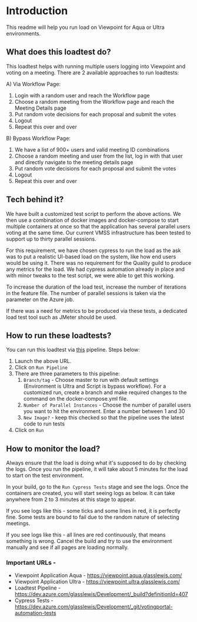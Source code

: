 # Introduction

This readme will help you run load on Viewpoint for Aqua or Ultra environments.

## What does this loadtest do?
This loadtest helps with running multiple users logging into Viewpoint and voting on a meeting. There are 2 available approaches to run loadtests:

A) Via Workflow Page:

1. Login with a random user and reach the Workflow page
2. Choose a random meeting from the Workflow page and reach the Meeting Details page
3. Put random vote decisions for each proposal and submit the votes
4. Logout
5. Repeat this over and over


B) Bypass Workflow Page:

1. We have a list of 900+ users and valid meeting ID combinations
2. Choose a random meeting and user from the list, log in with that user and directly navigate to the meeting details page
3. Put random vote decisions for each proposal and submit the votes
4. Logout
5. Repeat this over and over  
  

  

## Tech behind it?
We have built a customized test script to perform the above actions. We then use a combination of docker images and docker-compose to start multiple containers at once so that the application has several parallel users voting at the same time. Our current VMSS infrastructure has been tested to support up to thirty parallel sessions.

For this requirement, we have chosen cypress to run the load as the ask was to put a realistic UI-based load on the system, like how end users would be using it. There was no requirement for the Quality guild to produce any metrics for the load. We had cypress automation already in place and with minor tweaks to the test script, we were able to get this working.

To increase the duration of the load test, increase the number of iterations in the feature file. The number of parallel sessions is taken via the parameter on the Azure job.

If there was a need for metrics to be produced via these tests, a dedicated load test tool such as JMeter should be used.
  
  
  
## How to run these loadtests?
You can run this loadtest via [this](https://dev.azure.com/glasslewis/Development/_build?definitionId=407) pipeline. Steps below:
1. Launch the above URL.
2. Click on `Run Pipeline`
3. There are three parameters to this pipeline:
    1. `Branch/tag` - Choose master to run with default settings (Environment is Ultra and Script is bypass workflow). For a customized run, create a branch and make required changes to the command on the docker-compose.yml file.
    2. `Number of Parallel Instances` - Choose the number of parallel users you want to hit the environment. Enter a number between 1 and 30
    3. `New Image?` - keep this checked so that the pipeline uses the latest code to run tests
4. Click on `Run`


## How to monitor the load?
Always ensure that the load is doing what it's supposed to do by checking the logs. Once you run the pipeline, it will take about 5 minutes for the load to start on the test environment.

In your build, go to the `Run Cypress Tests` stage and see the logs. Once the containers are created, you will start seeing logs as below. It can take anywhere from 2 to 3 minutes at this stage to appear.

If you see logs like this - some ticks and some lines in red, it is perfectly fine. Some tests are bound to fail due to the random nature of selecting meetings.

If you see logs like this - all lines are red continuously, that means something is wrong. Cancel the build and try to use the environment manually and see if all pages are loading normally.
  
  
### Important URLs -
- Viewpoint Application Aqua - https://viewpoint.aqua.glasslewis.com/
- Viewpoint Application Ultra - https://viewpoint.ultra.glasslewis.com/
- Loadtest Pipeline - https://dev.azure.com/glasslewis/Development/_build?definitionId=407
- Cypress Tests - https://dev.azure.com/glasslewis/Development/_git/votingportal-automation-tests